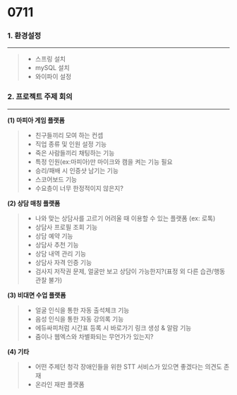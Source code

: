 # 0711

### 1. 환경설정
--------------------
>- 스프링 설치
>- mySQL 설치
>- 와이파이 설정



### 2. 프로젝트 주제 회의
---------------------
**(1) 마피아 게임 플랫폼**
>    - 친구들끼리 모여 하는 컨셉
>    - 직업 종류 및 인원 설정 기능
>    - 죽은 사람들끼리 채팅하는 기능
>    - 특정 인원(ex:마피아)만 마이크와 캠을 켜는 기능 필요
>    - 승리/패배 시 인증샷 남기는 기능
>    - 스코어보드 기능
>    - 수요층이 너무 한정적이지 않은지?


**(2) 상담 매칭 플랫폼**
>   - 나와 맞는 상담사를 고르기 어려울 때 이용할 수 있는 플랫폼 (ex: 로톡)
>   - 상담사 프로필 조회 기능
>   - 상담 예약 기능
>   - 상담사 추천 기능
>   - 상담 내역 관리 기능
>   - 상담사 자격 인증 기능
>   - 검사지 저작권 문제, 얼굴만 보고 상담이 가능한지?(표정 외 다른 습관/행동 관찰 불가)


**(3) 비대면 수업 플랫폼**
>   - 얼굴 인식을 통한 자동 출석체크 기능
>   - 음성 인식을 통한 자동 강의록 기능
>   - 에듀싸피처럼 시간표 등록 시 바로가기 링크 생성 & 알람 기능
>   - 줌이나 웹엑스와 차별화되는 무언가가 있는지?


**(4) 기타**
>   - 어떤 주제던 청각 장애인들을 위한 STT 서비스가 있으면 좋겠다는 의견도 존재
>   - 온라인 재판 플랫폼
